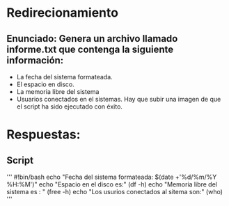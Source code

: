 # Redirecionamiento
## Enunciado: Genera un archivo llamado informe.txt que contenga la siguiente información:
* La fecha del sistema formateada. <!--date +'%d/%m/%Y %H:%M'-->
* El espacio en disco.  <!--df -h-->
* La memoria libre del sistema  <!--free -h-->
* Usuarios conectados en el sistemas.  <!--who-->
Hay que subir una imagen de que el script ha sido ejecutado con éxito.

# Respuestas:
## Script
'''
#!bin/bash <!--primera linea obligatoria-->
echo "Fecha del sistema formateada: $(date +'%d/%m/%Y %H:%M')"
echo "Espacio en el disco es:" 
(df -h) 
echo "Memoria libre del sistema es : "
(free -h)
echo "Los usurios conectados al sitema son:"
(who)
'''

